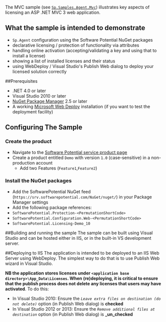 The MVC sample (see [`Sp.Samples.Agent.Mvc`](https://github.com/SoftwarePotential/samples/tree/master/Sp.Samples.Agent.Mvc)) illustrates key aspects of licensing an ASP .NET MVC 3 web application.

## What the sample is intended to demonstrate
* `Sp.Agent` configuration using the Software Potential NuGet packages
* declarative licensing / protection of functionality via attributes
* handling online activation (accepting/validating a key and using that to install a license)
* showing a list of installed licenses and their status
* using WebDeploy / Visual Studio's Publish Web dialog to deploy your licensed solution correctly

##Prerequisites
* .NET 4.0 or later
* Visual Studio 2010 or later
* [NuGet Package Manager](http://visualstudiogallery.msdn.microsoft.com/27077b70-9dad-4c64-adcf-c7cf6bc9970c) 2.5 or later
* A working [Microsoft Web Deploy](http://www.iis.net/downloads/microsoft/web-deploy) installation (if you want to test the deployment facility)

## Configuring The Sample
### Create the product

* Navigate to the [Software Potential service product page](https://srv.softwarepotential.com/Products.aspx)
* Create a product entitled `Demo` with version `1.0` (case-sensitive) in a non-production account
  * Add two Features (`Feature1`,`Feature2`)

### Install the NuGet packages
* Add the SoftwarePotential NuGet feed (`https://srv.softwarepotential.com/NuGet/nuget/`) in your Package Manager settings
* Add the following package references:
 * `SoftwarePotential.Protection-<PermutationShortCode>` 
 * `SoftwarePotential.Configuration.Web-<PermutationShortCode>`
 * `SoftwarePotential.Licensing-Demo_10`

##Building and running the sample
The sample can be built using Visual Studio and can be hosted either in IIS, or in the built-in VS development server.

##Deploying to IIS
The application is intended to be deployed to an IIS Web Server using WebDeploy. The simplest way to do that is to use Publish Web wizard in Visual Studio.

**NB the application stores licenses under `<application base directory>\App_Data\Licenses`. When (re)deploying, it is critical to ensure that the publish process does not delete any licenses that users may have activated**. To do this:
* In Visual Studio 2010: Ensure the *`Leave extra files on destination (do not delete)`* option (in Publish Web dialog) is **checked**
* In Visual Studio 2012 or 2013: Ensure the *`Remove additional files at destination`* option (in Publish Web dialog) is **_un_checked**